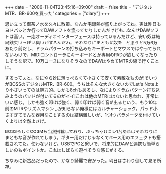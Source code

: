 +++
date = "2006-11-04T23:45:16+09:00"
draft = false
title = "デジタルMTR、BR-600を買った"
categories = ["diary"]
+++

思い立って御茶ノ水を久々に散策。なんか宅録熱が盛り上がってね。実は昨日もヨドバシとか行ってDAWソフトを漁ってたりしたんだけども…なんせDAWソフトは高い。一応オーディオインターフェースは持っているんだけど、安い奴は結局銭失いっぽい臭いがするんだわ。それなりにまともな奴を…と思うと5万6万あたり前だし、ドラムパターンの打ち込みもキーボートとマウスではやってられないわけで、MIDIコントローラにキーボードとか専用のPADが欲しくなったりしそうな訳で。10万コースになりそうなのでDAWはやめてMTRの線で行くことに。

するってぇと、なにやら妙に薄っぺらくて小さくて安くて素敵なものが!そいつがBOSSのデジタルMTR、BR-600。うちはそんな大きくないのでLet's Noteより小さいってのは魅力的。しかも8chもあるし、なによりドラムパターン打ち込みようのパッドが付いてるのがイイ!これは他のMTRにはないと思われ、非常にいい感じ。しかも強く叩けば強く、弱く叩けば弱く音が出るという、もう10年前のMTRやリズムマシンしか知らない俺様にはカルチャーショック。パッド小さすぎてそんな器用なことするのは結構難しいが、1つ1つパラメータを付けていくよりは全然よさげ。

BOSSらしくCOSMも当然搭載しており、ぶっちゃけコレ1台あればそれなりにまともな音が作れてしまう。ギター用だけじゃなくてベース用のエフェクトも搭載されてた。使わないけど。USBでPCと繋いで、将来的にDAWと連携も簡単らしいのもポイントか。これはしばらく遊べそうな感じがする。

ちなみに新古品だったので、かなり綺麗で安かった。明日はさわり倒して見る所存。
